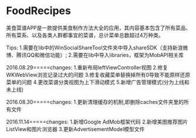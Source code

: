 # FoodRecipes
美食菜谱APP是一款提供美食制作方法大全的应用，其内容基本包含了所有菜品、所有菜系、以及各类人群都事宜的菜谱，总计菜单总数超过4万种类。


Tips:
1.需要在lib中的WinSocialShareTool文件夹中导入shareSDK（支持新浪微博、腾讯QQ和微信功能）;
2.需要在lib中导入libraries，框架为MobAPI相关库

2016.08.29=====changes:
1.重新布局leftViewController视图
2.修复WKWebView浏览记录过大的问题
3.修复收藏菜单替换掉所有0导致不能原样还原菜单的问题
4.更改菜谱分类视图为上下滑动模式
5.新增广告管理模式(分为上线和未上线)


2016.08.30=====changes:
1.更新清理缓存的机制,即删除caches文件夹里的所有文件

2016.11.14=====changes:
1.新增Google AdMob框架代码
2.新增美图推荐图片ListView和图片浏览器
3.更新AdvertisementModel模型文件